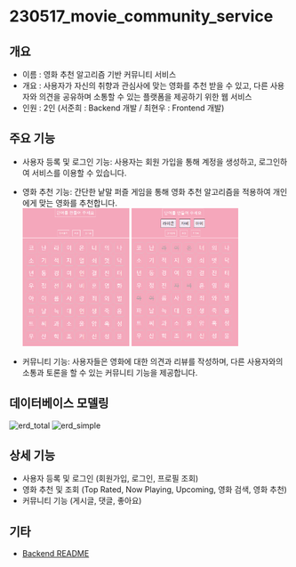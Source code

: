# 230517_movie_community_service

## 개요
- 이름 : 영화 추천 알고리즘 기반 커뮤니티 서비스
- 개요 : 사용자가 자신의 취향과 관심사에 맞는 영화를 추천 받을 수 있고, 다른 사용자와 의견을 공유하며 소통할 수 있는 플랫폼을 제공하기 위한 웹 서비스
- 인원 : 2인 (서준희 : Backend 개발 / 최현우 : Frontend 개발)

## 주요 기능
- 사용자 등록 및 로그인 기능: 사용자는 회원 가입을 통해 계정을 생성하고, 로그인하여 서비스를 이용할 수 있습니다.
- 영화 추천 기능: 간단한 낱말 퍼즐 게임을 통해 영화 추천 알고리즘을 적용하여 개인에게 맞는 영화를 추천합니다.  
 <img src="./movie_recommend_puzzle.PNG" alt="puzzle" width="40%" height="40%">&nbsp;<img src="./movie_recommend_puzzle2.PNG" alt="puzzle2" width="40%" height="40%">

- 커뮤니티 기능: 사용자들은 영화에 대한 의견과 리뷰를 작성하며, 다른 사용자와의 소통과 토론을 할 수 있는 커뮤니티 기능을 제공합니다.

## 데이터베이스 모델링 
<img src="./erd_total.PNG" alt="erd_total" width="60%" height="60%">
<img src="./erd_simple.PNG" alt="erd_simple" width="60%" height="60%">

## 상세 기능
- 사용자 등록 및 로그인 (회원가입, 로그인, 프로필 조회)
- 영화 추천 및 조회 (Top Rated, Now Playing, Upcoming, 영화 검색, 영화 추천)
- 커뮤니티 기능 (게시글, 댓글, 좋아요)

## 기타
- [Backend README](./final-pjt-back/README.md)



